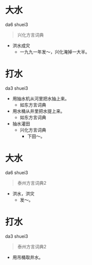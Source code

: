 # 大水
da6 shuei3
> 兴化方言词典
- 洪水成灾
  - 一九九一年发～，兴化淹掉一大半。

# 打水
da3 shuei3
+ 用抽水机从河里把水抽上来。
  * 如东方言词典
+ 用水桶从井里把水提上来。
  * 如东方言词典
+ 抽水灌田
  * 兴化方言词典
    - 下田～。

# 大水
da6 shuei3
> 泰州方言词典2
- 洪水，洪灾
  - 发～。

# 打水
da3 shuei3
> 泰州方言词典2
- 用吊桶取井水。
